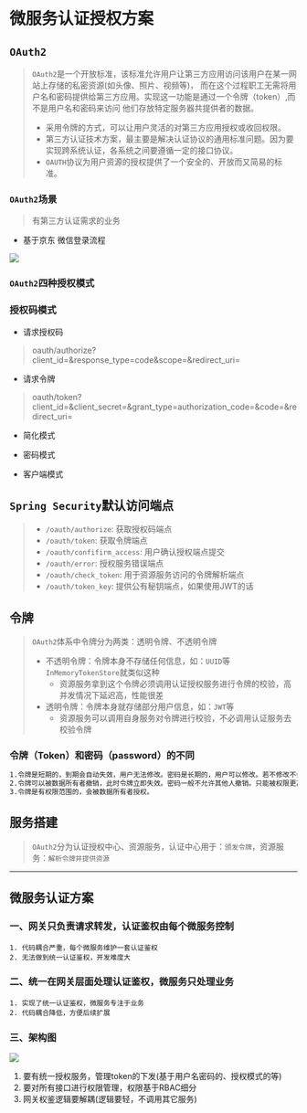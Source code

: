 # 微服务认证授权方案

## `OAuth2`
> `OAuth2`是一个开放标准，该标准允许用户让第三方应用访问该用户在某一网站上存储的私密资源(如头像、照片、视频等)，
而在这个过程职工无需将用户名和密码提供给第三方应用。实现这一功能是通过一个令牌（token）,而不是用户名和密码来访问
他们存放特定服务器共提供者的数据。
> - 采用令牌的方式，可以让用户灵活的对第三方应用授权或收回权限。
> - 第三方认证技术方案，最主要是解决认证协议的通用标准问题。因为要实现跨系统认证，各系统之间要遵循一定的接口协议。
> - `OAUTH`协议为用户资源的授权提供了一个安全的、开放而又简易的标准。

### `OAuth2`场景
> 有第三方认证需求的业务

- 基于京东 微信登录流程

![](https://img-blog.csdnimg.cn/img_convert/6944d5fe5c4d3862890eded953720ad0.png)

### `OAuth2`四种授权模式

### 授权码模式
- 请求授权码
> oauth/authorize?client_id=&response_type=code&scope=&redirect_uri=
- 请求令牌
> oauth/token?client_id=&client_secret=&grant_type=authorization_code=&code=&redirect_uri=


- 简化模式

- 密码模式

- 客户端模式

## `Spring Security`默认访问端点
> - `/oauth/authorize`: 获取授权码端点
> - `/oauth/token`: 获取令牌端点 
> - `/oauth/confifirm_access`: 用户确认授权端点提交 
> - `/oauth/error`: 授权服务错误端点 
> - `/oauth/check_token`: 用于资源服务访问的令牌解析端点 
> - `/oauth/token_key`: 提供公有秘钥端点，如果使用JWT的话

 


## 令牌
> `OAuth2`体系中令牌分为两类：透明令牌、不透明令牌
> - 不透明令牌：令牌本身不存储任何信息，如：`UUID`等 `InMemoryTokenStore`就类似这种
>   - 资源服务拿到这个令牌必须调用认证授权服务进行令牌的校验，高并发情况下延迟高，性能很差
> - 透明令牌：令牌本身就存储部分用户信息，如：`JWT`等
>   - 资源服务可以调用自身服务对令牌进行校验，不必调用认证服务去校验令牌


### 令牌（Token）和密码（password）的不同
```markdown
1.令牌是短期的，到期会自动失效，用户无法修改。密码是长期的，用户可以修改。若不修改不会发生变化
2.令牌可以被数据所有者撤销，此时令牌立即失效。密码一般不允许其他人撤销。只能被权限更高的人或者本人修改。
3.令牌是有权限范围的，会被数据所有者授权。
```


## 服务搭建
> `OAuth2`分为认证授权中心、资源服务，认证中心用于：`颁发令牌`，资源服务：`解析令牌并提供资源`

---

## 微服务认证方案
### 一、网关只负责请求转发，认证鉴权由每个微服务控制
```properties
1. 代码耦合严重，每个微服务维护一套认证鉴权
2. 无法做到统一认证鉴权，开发难度大
```

### 二、统一在网关层面处理认证鉴权，微服务只处理业务
```properties
1. 实现了统一认证鉴权，微服务专注于业务
2. 代码耦合降低，方便后续扩展
```

### 三、架构图
![](https://ae01.alicdn.com/kf/H6ea6cfd5343a41d2b669d94839f28825Q.png)


1. 要有统一授权服务，管理token的下发(基于用户名密码的、授权模式的等)
2. 要对所有接口进行权限管理，权限基于RBAC细分
3. 网关权鉴逻辑要解耦(逻辑要轻，不调用其它服务)

